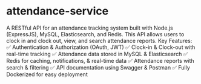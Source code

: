 # attendance-service
A RESTful API for an attendance tracking system built with Node.js (ExpressJS), MySQL, Elasticsearch, and Redis. This API allows users to clock in and clock out, view, and search attendance reports.
Key Features:
✅ Authentication & Authorization (OAuth, JWT)
✅ Clock-in & Clock-out with real-time tracking
✅ Attendance data stored in MySQL & Elasticsearch
✅ Redis for caching, notifications, & real-time data
✅ Attendance reports with search & filtering
✅ API documentation using Swagger & Postman
✅ Fully Dockerized for easy deployment
